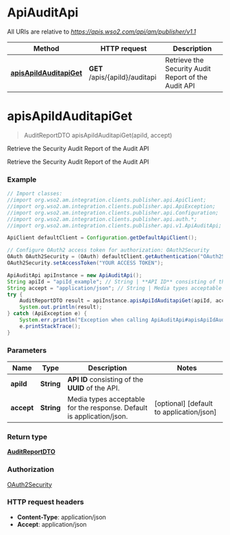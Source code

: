 # ApiAuditApi

All URIs are relative to *https://apis.wso2.com/api/am/publisher/v1.1*

Method | HTTP request | Description
------------- | ------------- | -------------
[**apisApiIdAuditapiGet**](ApiAuditApi.md#apisApiIdAuditapiGet) | **GET** /apis/{apiId}/auditapi | Retrieve the Security Audit Report of the Audit API


<a name="apisApiIdAuditapiGet"></a>
# **apisApiIdAuditapiGet**
> AuditReportDTO apisApiIdAuditapiGet(apiId, accept)

Retrieve the Security Audit Report of the Audit API

Retrieve the Security Audit Report of the Audit API 

### Example
```java
// Import classes:
//import org.wso2.am.integration.clients.publisher.api.ApiClient;
//import org.wso2.am.integration.clients.publisher.api.ApiException;
//import org.wso2.am.integration.clients.publisher.api.Configuration;
//import org.wso2.am.integration.clients.publisher.api.auth.*;
//import org.wso2.am.integration.clients.publisher.api.v1.ApiAuditApi;

ApiClient defaultClient = Configuration.getDefaultApiClient();

// Configure OAuth2 access token for authorization: OAuth2Security
OAuth OAuth2Security = (OAuth) defaultClient.getAuthentication("OAuth2Security");
OAuth2Security.setAccessToken("YOUR ACCESS TOKEN");

ApiAuditApi apiInstance = new ApiAuditApi();
String apiId = "apiId_example"; // String | **API ID** consisting of the **UUID** of the API. 
String accept = "application/json"; // String | Media types acceptable for the response. Default is application/json. 
try {
    AuditReportDTO result = apiInstance.apisApiIdAuditapiGet(apiId, accept);
    System.out.println(result);
} catch (ApiException e) {
    System.err.println("Exception when calling ApiAuditApi#apisApiIdAuditapiGet");
    e.printStackTrace();
}
```

### Parameters

Name | Type | Description  | Notes
------------- | ------------- | ------------- | -------------
 **apiId** | **String**| **API ID** consisting of the **UUID** of the API.  |
 **accept** | **String**| Media types acceptable for the response. Default is application/json.  | [optional] [default to application/json]

### Return type

[**AuditReportDTO**](AuditReportDTO.md)

### Authorization

[OAuth2Security](../README.md#OAuth2Security)

### HTTP request headers

 - **Content-Type**: application/json
 - **Accept**: application/json

